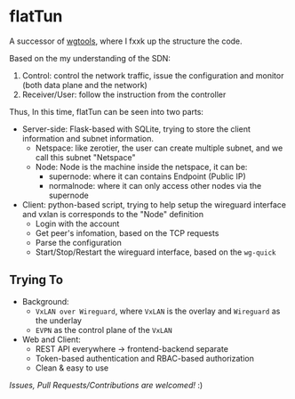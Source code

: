 # flatTun

A successor of [wgtools](https://github.com/TerenceLiu98/wgtools/tree/dev), where I fxxk up the structure the code.

Based on the my understanding of the SDN:
1. Control: control the network traffic, issue the configuration and monitor (both data plane and the network)
2. Receiver/User: follow the instruction from the controller

Thus, In this time, flatTun can be seen into two parts:

* Server-side: Flask-based with SQLite, trying to store the client information and subnet information.
  * Netspace: like zerotier, the user can create multiple subnet, and we call this subnet "Netspace"
  * Node: Node is the machine inside the netspace, it can be:
    * supernode: where it can contains Endpoint (Public IP)
    * normalnode: where it can only access other nodes via the supernode
* Client: python-based script, trying to help setup the wireguard interface and vxlan is corresponds to the "Node" definition
  * Login with the account
  * Get peer's infomation, based on the TCP requests
  * Parse the configuration
  * Start/Stop/Restart the wireguard interface, based on the `wg-quick`

## Trying To

* Background:
  * `VxLAN over Wireguard`, where `VxLAN` is the overlay and `Wireguard` as the underlay
  * `EVPN` as the control plane of the `VxLAN`
* Web and Client:
  * REST API everywhere -> frontend-backend separate
  * Token-based authentication and RBAC-based authorization
  * Clean & easy to use


*Issues, Pull Requests/Contributions are welcomed!* :)
